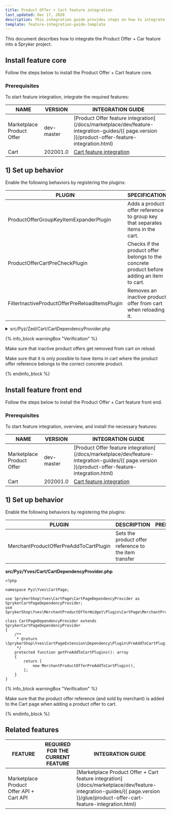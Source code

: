 ```yaml
---
title: Product Offer + Cart feature integration
last_updated: Dec 17, 2020
description: This integration guide provides steps on how to integrate the Product Offer + Cart feature into a Spryker project.
template: feature-integration-guide-template
---
```


This document describes how to integrate the Product Offer + Car feature into a Spryker project.

## Install feature core
Follow the steps below to install the Product Offer + Cart feature core.

### Prerequisites

To start feature integration, integrate the required features:

| NAME      | VERSION  | INTEGRATION GUIDE |
| --------- | -------- | ------------------|
| Marketplace Product Offer | dev-master | [Product Offer feature integration](/docs/marketplace/dev/feature-integration-guides/{{ page.version }}/product-offer-feature-integration.html)
| Cart | 202001.0   | [Cart feature integration](https://github.com/spryker-feature/cart)

##  1) Set up behavior

Enable the following behaviors by registering the plugins:

| PLUGIN | SPECIFICATION | PREREQUISITES | NAMESPACE |
| ------------- | ------------- | ----------- | ------------ |
| ProductOfferGroupKeyItemExpanderPlugin         | Adds a product offer reference to group key that separates items in the cart. |  | Spryker\Zed\ProductOffer\Communication\Plugin\Cart |
| ProductOfferCartPreCheckPlugin                 | Checks if the product offer belongs to the concrete product before adding an item to cart. |  | Spryker\Zed\ProductOffer\Communication\Plugin\Cart |
| FilterInactiveProductOfferPreReloadItemsPlugin | Removes an inactive product offer from cart when reloading it.   |  | Spryker\Zed\ProductOffer\Communication\Plugin\Cart |

<details>
<summary markdown='span'>src/Pyz/Zed/Cart/CartDependencyProvider.php</summary>

```php
<?php

namespace Pyz\Zed\Cart;

use Spryker\Zed\Cart\CartDependencyProvider as SprykerCartDependencyProvider;
use Spryker\Zed\Kernel\Container;
use Spryker\Zed\ProductOffer\Communication\Plugin\Cart\FilterInactiveProductOfferPreReloadItemsPlugin;
use Spryker\Zed\ProductOffer\Communication\Plugin\Cart\ProductOfferCartPreCheckPlugin;
use Spryker\Zed\ProductOffer\Communication\Plugin\Cart\ProductOfferGroupKeyItemExpanderPlugin;

class CartDependencyProvider extends SprykerCartDependencyProvider
{
    /**
     * @param \Spryker\Zed\Kernel\Container $container
     *
     * @return \Spryker\Zed\CartExtension\Dependency\Plugin\ItemExpanderPluginInterface[]
     */
    protected function getExpanderPlugins(Container $container): array
    {
        return [
            new ProductOfferGroupKeyItemExpanderPlugin(),
        ];
    }
    /**
     * @param \Spryker\Zed\Kernel\Container $container
     *
     * @return \Spryker\Zed\CartExtension\Dependency\Plugin\CartPreCheckPluginInterface[]
     */
    protected function getCartPreCheckPlugins(Container $container): array
    {
        return [
            new ProductOfferCartPreCheckPlugin(),
        ];
    }

    /**
     * @param \Spryker\Zed\Kernel\Container $container
     *
     * @return \Spryker\Zed\CartExtension\Dependency\Plugin\PreReloadItemsPluginInterface[]
     */
    protected function getPreReloadPlugins(Container $container): array
    {
        return [
            new FilterInactiveProductOfferPreReloadItemsPlugin(),
        ];
    }
}
```

</details>

{% info_block warningBox "Verification" %}

Make sure that inactive product offers get removed from cart on reload.

Make sure that it is only possible to have items in cart where the product offer reference belongs to the correct concrete product.

{% endinfo_block %}

## Install feature front end

Follow the steps below to install the Product Offer + Cart feature front end.

### Prerequisites

To start feature integration, overview, and install the necessary features:

| NAME        | VERSION    | INTEGRATION GUIDE |
| ----------- | ---------- | ------------------|
| Marketplace Product Offer | dev-master | [Product Offer feature integration](/docs/marketplace/dev/feature-integration-guides/{{ page.version }}/product-offer-feature-integration.html) |
| Cart                      | 202001.0   | [Cart feature integration](https://github.com/spryker-feature/cart) |

## 1) Set up behavior

Enable the following behaviors by registering the plugins:

| PLUGIN | DESCRIPTION | PREREQUISITES | NAMESPACE |
| - | - | - | - |
| MerchantProductOfferPreAddToCartPlugin | Sets the product offer reference to the item transfer |  | SprykerShop\Yves\MerchantProductOfferWidget\Plugin\CartPage |

**src/Pyz/Yves/Cart/CartDependencyProvider.php**

```
<?php

namespace Pyz\Yves\CartPage;

use SprykerShop\Yves\CartPage\CartPageDependencyProvider as SprykerCartPageDependencyProvider;
use SprykerShop\Yves\MerchantProductOfferWidget\Plugin\CartPage\MerchantProductOfferPreAddToCartPlugin;

class CartPageDependencyProvider extends SprykerCartPageDependencyProvider
{
    /**
     * @return \SprykerShop\Yves\CartPageExtension\Dependency\Plugin\PreAddToCartPluginInterface[]
     */
    protected function getPreAddToCartPlugins(): array
    {
        return [
            new MerchantProductOfferPreAddToCartPlugin(),
        ];
    }
}
```

{% info_block warningBox "Verification" %}

Make sure that the product offer reference (and sold by merchant) is added to the Cart page when adding a product offer to cart.

{% endinfo_block %}

## Related features

| FEATURE | REQUIRED FOR THE CURRENT FEATURE | INTEGRATION GUIDE |
| - | - | - |
| Marketplace Product Offer API + Cart API | | [Marketplace Product Offer + Cart feature integration](/docs/marketplace/dev/feature-integration-guides/{{ page.version }}/glue/product-offer-cart-feature-integration.html) |
